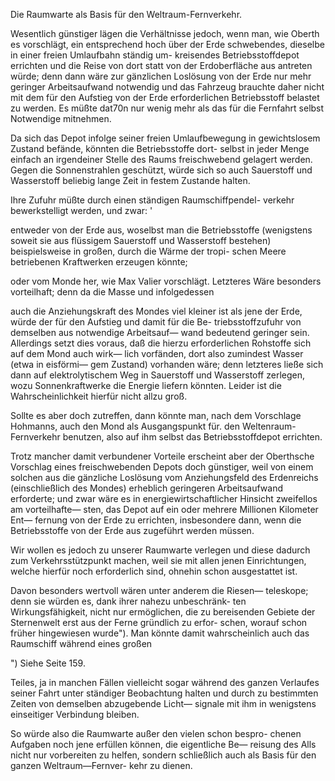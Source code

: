 Die Raumwarte als Basis für den Weltraum-Fernverkehr.

Wesentlich günstiger lägen die Verhältnisse jedoch, wenn man,
wie Oberth es vorschlägt, ein entsprechend hoch über der Erde
schwebendes, dieselbe in einer freien Umlaufbahn ständig um-
kreisendes Betriebsstoffdepot errichten und die Reise von
dort statt von der Erdoberfläche aus antreten würde; denn dann
wäre zur gänzlichen Loslösung von der Erde nur mehr geringer
Arbeitsaufwand notwendig und das Fahrzeug brauchte daher
nicht mit dem für den Aufstieg von der Erde erforderlichen
Betriebsstoff belastet zu werden. Es müßte dat70n nur wenig
mehr als das für die Fernfahrt selbst Notwendige mitnehmen.

Da sich das Depot infolge seiner freien Umlaufbewegung in
gewichtslosem Zustand befände, könnten die Betriebsstoffe dort-
selbst in jeder Menge einfach an irgendeiner Stelle des Raums
freischwebend gelagert werden. Gegen die Sonnenstrahlen
geschützt, würde sich so auch Sauerstoff und Wasserstoff beliebig
lange Zeit in festem Zustande halten.

Ihre Zufuhr müßte durch einen ständigen Raumschiffpendel-
verkehr bewerkstelligt werden, und zwar: '

entweder von der Erde aus, woselbst man die Betriebsstoffe
(wenigstens soweit sie aus flüssigem Sauerstoff und Wasserstoff
bestehen) beispielsweise in großen, durch die Wärme der tropi-
schen Meere betriebenen Kraftwerken erzeugen könnte;

oder vom Monde her, wie Max Valier vorschlägt. Letzteres
Wäre besonders vorteilhaft; denn da die Masse und infolgedessen

auch die Anziehungskraft des Mondes viel kleiner ist als jene
der Erde, würde der für den Aufstieg und damit für die Be-
triebsstoffzufuhr von demselben aus notwendige Arbeitsauf—
wand bedeutend geringer sein. Allerdings setzt dies voraus, daß
die hierzu erforderlichen Rohstoffe sich auf dem Mond auch wirk—
lich vorfänden, dort also zumindest Wasser (etwa in eisförmi—
gem Zustand) vorhanden wäre; denn letzteres ließe sich dann
auf elektrolytischem Weg in Sauerstoff und Wasserstoff zerlegen,
wozu Sonnenkraftwerke die Energie liefern könnten. Leider ist
die Wahrscheinlichkeit hierfür nicht allzu groß.

Sollte es aber doch zutreffen, dann könnte man, nach dem
Vorschlage Hohmanns, auch den Mond als Ausgangspunkt für.
den Weltenraum-Fernverkehr benutzen, also auf ihm selbst das
Betriebsstoffdepot errichten.

Trotz mancher damit verbundener Vorteile erscheint aber der
Oberthsche Vorschlag eines freischwebenden Depots doch
günstiger, weil von einem solchen aus die gänzliche Loslösung
vom Anziehungsfeld des Erdenreichs (einschließlich des Mondes)
erheblich geringeren Arbeitsaufwand erforderte; und zwar wäre
es in energiewirtschaftlicher Hinsicht zweifellos am vorteilhafte—
sten, das Depot auf ein oder mehrere Millionen Kilometer Ent—
fernung von der Erde zu errichten, insbesondere dann, wenn die
Betriebsstoffe von der Erde aus zugeführt werden müssen.

Wir wollen es jedoch zu unserer Raumwarte verlegen und
diese dadurch zum Verkehrsstützpunkt machen, weil sie mit allen
jenen Einrichtungen, welche hierfür noch erforderlich sind,
ohnehin schon ausgestattet ist.

Davon besonders wertvoll wären unter anderem die Riesen—
teleskope; denn sie würden es, dank ihrer nahezu unbeschränk-
ten Wirkungsfähigkeit, nicht nur ermöglichen, die zu bereisenden
Gebiete der Sternenwelt erst aus der Ferne gründlich zu erfor-
schen, worauf schon früher hingewiesen wurde"). Man könnte
damit wahrscheinlich auch das Raumschiff während eines großen

") Siehe Seite 159.

Teiles, ja in manchen Fällen vielleicht sogar während des ganzen
Verlaufes seiner Fahrt unter ständiger Beobachtung halten und
durch zu bestimmten Zeiten von demselben abzugebende Licht—
signale mit ihm in wenigstens einseitiger Verbindung bleiben.

So würde also die Raumwarte außer den vielen schon bespro-
chenen Aufgaben noch jene erfüllen können, die eigentliche Be—
reisung des Alls nicht nur vorbereiten zu helfen, sondern
schließlich auch als Basis für den ganzen Weltraum—Fernver-
kehr zu dienen.

